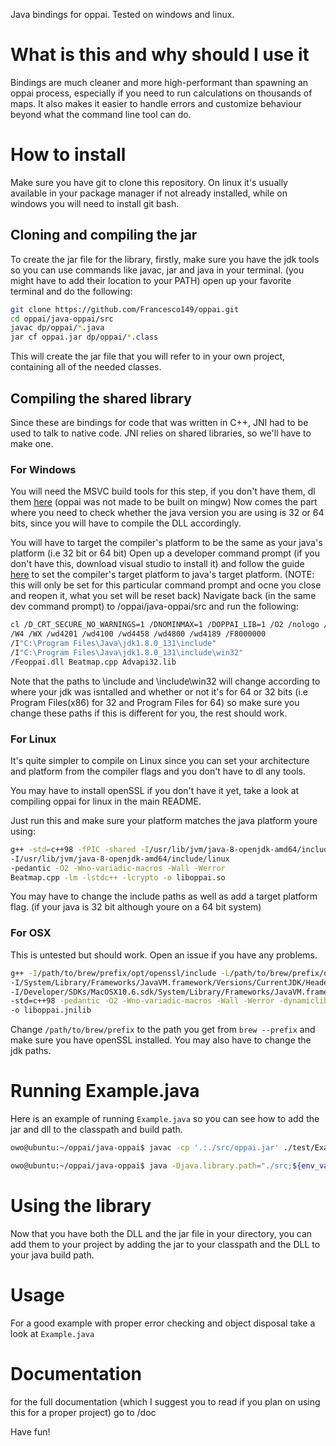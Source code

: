 Java bindings for oppai. Tested on windows and linux.

# What is this and why should I use it
Bindings are much cleaner and more high-performant than spawning an oppai process,
especially if you need to run calculations on thousands of maps.
It also makes it easier to handle errors and customize behaviour beyond what
the command line tool can do.

# How to install
Make sure you have git to clone this repository. On linux it's usually available
in your package manager if not already installed, while on windows you will need
to install git bash.

## Cloning and compiling the jar

To create the jar file for the library, firstly, make sure you have the jdk tools so you can use commands
like javac, jar and java in your terminal. (you might have to add their location to your PATH)
open up your favorite terminal and do the following:

```bash
git clone https://github.com/Francesco149/oppai.git
cd oppai/java-oppai/src
javac dp/oppai/*.java
jar cf oppai.jar dp/oppai/*.class
```
This will create the jar file that you will refer to in your own project, containing all of the
needed classes.

## Compiling the shared library

Since these are bindings for code that was written in C++, JNI had to be used
to talk to native code. JNI relies on shared libraries, so we'll have to make one.

### For Windows

You will need the MSVC build tools for this step, if you don't have them,
dl them [here](http://landinghub.visualstudio.com/visual-cpp-build-tools)
(oppai was not made to be built on mingw)
Now comes the part where you need to check whether the java version you are using is 
32 or 64 bits, since you will have to compile the DLL accordingly.

You will have to target the compiler's platform to be the same as your java's platform (i.e 32 bit or 64 bit)
Open up a developer command prompt (if you don't have this, download visual studio to install it)
and follow the guide [here](https://msdn.microsoft.com/en-us/library/f2ccy3wt.aspx) to set the compiler's
target platform to java's target platform. (NOTE: this will only be set for this particular command prompt and ocne you close and reopen it,
what you set will be reset back)
Navigate back (in the same dev command prompt) to /oppai/java-oppai/src and run the following:

```bash
cl /D_CRT_SECURE_NO_WARNINGS=1 /DNOMINMAX=1 /DOPPAI_LIB=1 /O2 /nologo /MD /LD /Gm /GR /EHsc 
/W4 /WX /wd4201 /wd4100 /wd4458 /wd4800 /wd4189 /F8000000 
/I"C:\Program Files\Java\jdk1.8.0_131\include" 
/I"C:\Program Files\Java\jdk1.8.0_131\include\win32" 
/Feoppai.dll Beatmap.cpp Advapi32.lib
```

Note that the paths to \include and \include\win32 will change according to where your jdk
was isntalled and whether or not it's for 64 or 32 bits (i.e Program Files(x86) for 32 and Program Files for 64)
so make sure you change these paths if this is different for you, the rest should work.

### For Linux

It's quite simpler to compile on Linux since you can set your architecture and platform from the compiler flags
and you don't have to dl any tools.

You may have to install openSSL if you don't have it yet, take a look at compiling oppai for linux in the main README.

Just run this and make sure your platform matches the java platform youre using:
```bash
g++ -std=c++98 -fPIC -shared -I/usr/lib/jvm/java-8-openjdk-amd64/include
-I/usr/lib/jvm/java-8-openjdk-amd64/include/linux
-pedantic -O2 -Wno-variadic-macros -Wall -Werror
Beatmap.cpp -lm -lstdc++ -lcrypto -o liboppai.so
```
You may have to change the include paths as well as add a target platform flag. (if your java is 32 bit although youre on a 64 bit system)

### For OSX

This is untested but should work. Open an issue if you have any problems.

```bash
g++ -I/path/to/brew/prefix/opt/openssl/include -L/path/to/brew/prefix/opt/openssl/lib
-I/System/Library/Frameworks/JavaVM.framework/Versions/CurrentJDK/Headers
-I/Developer/SDKs/MacOSX10.6.sdk/System/Library/Frameworks/JavaVM.framework/Versions/A/Headers
-std=c++98 -pedantic -O2 -Wno-variadic-macros -Wall -Werror -dynamiclib Beatmap.cpp -lm -lstdc++ -lcrypto
-o liboppai.jnilib
```
Change ```/path/to/brew/prefix``` to the path you get from ```brew --prefix``` and make sure you have openSSL
installed.
You may also have to change the jdk paths.

# Running Example.java

Here is an example of running `Example.java` so you can see how to add the jar and dll to the classpath and build path.

```bash
owo@ubuntu:~/oppai/java-oppai$ javac -cp '.:./src/oppai.jar' ./test/Example.java

owo@ubuntu:~/oppai/java-oppai$ java -Djava.library.path="./src;${env_var:PATH}" -cp '.:./src/oppai.jar' test/Example /path/to/song.osu
```
# Using the library

Now that you have both the DLL and the jar file in your directory, you can add them to your project 
by adding the jar to your classpath and the DLL to your java build path.

# Usage

For a good example with proper error checking and object disposal take a look at ```Example.java```

# Documentation

for the full documentation (which I suggest you to read if you plan on using this for a proper project) go to /doc

Have fun!